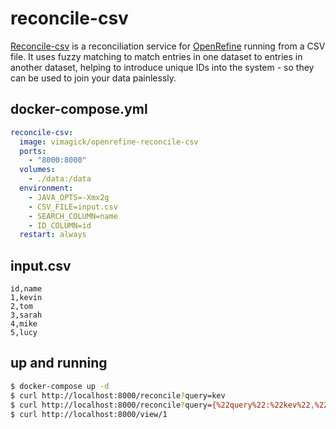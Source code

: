 reconcile-csv
=============

[Reconcile-csv][1] is a reconciliation service for [OpenRefine][2] running from a
CSV file. It uses fuzzy matching to match entries in one dataset to entries in
another dataset, helping to introduce unique IDs into the system - so they can
be used to join your data painlessly.

## docker-compose.yml

```yaml
reconcile-csv:
  image: vimagick/openrefine-reconcile-csv
  ports:
    - "8000:8000"
  volumes:
    - ./data:/data
  environment:
    - JAVA_OPTS=-Xmx2g
    - CSV_FILE=input.csv
    - SEARCH_COLUMN=name
    - ID_COLUMN=id
  restart: always
```

## input.csv

```csv
id,name
1,kevin
2,tom
3,sarah
4,mike
5,lucy
```

## up and running

```bash
$ docker-compose up -d
$ curl http://localhost:8000/reconcile?query=kev
$ curl http://localhost:8000/reconcile?query={%22query%22:%22kev%22,%22limit%22:1}
$ curl http://localhost:8000/view/1
```

[1]: http://okfnlabs.org/reconcile-csv/
[2]: https://github.com/OpenRefine/OpenRefine/wiki
